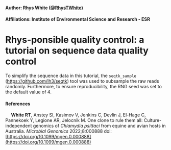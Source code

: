 #### Author: Rhys White ([@RhysTWhite](https://twitter.com/RhysTWhite))
#### Affiliations: Institute of Environmental Science and Research - ESR

# Rhys-ponsible quality control: a tutorial on sequence data quality control

To simplify the sequence data in this tutorial, the `seqtk_sample` (https://github.com/lh3/seqtk) tool was used to subsample the raw reads randomly. Furthermore, to ensure reproducibility, the RNG seed was set to the default value of 4.

#### References

&emsp; **White RT**, Anstey SI, Kasimov V, Jenkins C, Devlin J, El-Hage C, Pannekoek Y, Legione AR, Jelocnik M. One clone to rule them all: Culture-independent genomics of *Chlamydia psittaci* from equine and avian hosts in Australia. *Microbial Genomics* 2022;8:000888 doi: [https://doi.org/10.1099/mgen.0.000888](https://doi.org/10.1099/mgen.0.000888)
